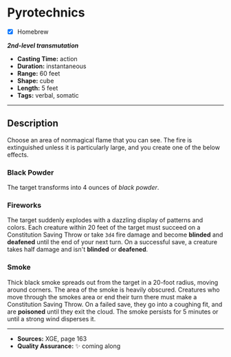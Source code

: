 # Pyrotechnics
- [x] Homebrew

***2nd-level transmutation***
- **Casting Time:** action
- **Duration:** instantaneous
- **Range:** 60 feet
- **Shape:** cube
- **Length:** 5 feet
- **Tags:** verbal, somatic

---

## Description
Choose an area of nonmagical flame that you can see.
The fire is extinguished unless it is particularly large, and you create one of the below effects.

### Black Powder
The target transforms into 4 ounces of *black powder*.

### Fireworks
The target suddenly explodes with a dazzling display of patterns and colors.
Each creature within 20 feet of the target must succeed on a Constitution Saving Throw or take `3d4` fire damage and become **blinded** and **deafened** until the end of your next turn.
On a successful save, a creature takes half damage and isn't **blinded** or **deafened**.

### Smoke
Thick black smoke spreads out from the target in a 20-foot radius, moving around corners.
The area of the smoke is heavily obscured.
Creatures who move through the smokes area or end their turn there must make a Constitution Saving Throw.
On a failed save, they go into a coughing fit, and are **poisoned** until they exit the cloud.
The smoke persists for 5 minutes or until a strong wind disperses it.

---

- **Sources:** XGE, page 163
- **Quality Assurance:** :sparkles: coming along

